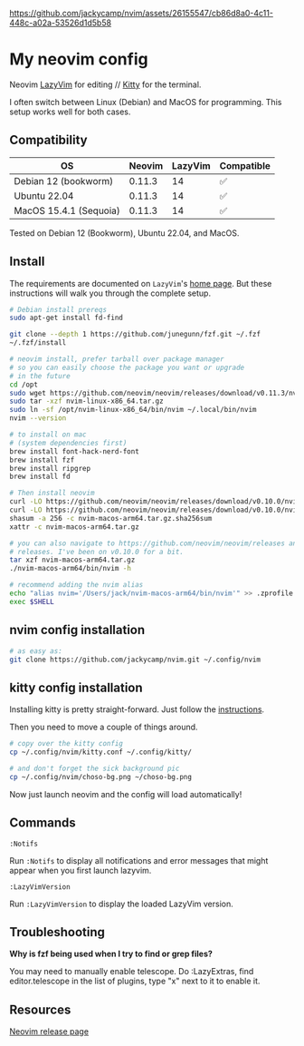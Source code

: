 https://github.com/jackycamp/nvim/assets/26155547/cb86d8a0-4c11-448c-a02a-53526d1d5b58

# My neovim config

Neovim [LazyVim](https://github.com/LazyVim/LazyVim) for editing // [Kitty](https://sw.kovidgoyal.net/kitty/quickstart/) for the terminal.

I often switch between Linux (Debian) and MacOS for programming. This setup works well for both cases.

## Compatibility

| OS                     | Neovim | LazyVim | Compatible |
| ---------------------- | ------ | ------- | ---------- |
| Debian 12 (bookworm)   | 0.11.3 | 14      | ✅         |
| Ubuntu 22.04           | 0.11.3 | 14      | ✅         |
| MacOS 15.4.1 (Sequoia) | 0.11.3 | 14      | ✅         |

Tested on Debian 12 (Bookworm), Ubuntu 22.04, and MacOS.

## Install

The requirements are documented on `LazyVim`'s [home page](https://www.lazyvim.org/#%EF%B8%8F-requirements).
But these instructions will walk you through the complete setup.

```bash
# Debian install prereqs
sudo apt-get install fd-find

git clone --depth 1 https://github.com/junegunn/fzf.git ~/.fzf
~/.fzf/install

# neovim install, prefer tarball over package manager
# so you can easily choose the package you want or upgrade
# in the future
cd /opt
sudo wget https://github.com/neovim/neovim/releases/download/v0.11.3/nvim-linux-x86_64.tar.gz
sudo tar -xzf nvim-linux-x86_64.tar.gz
sudo ln -sf /opt/nvim-linux-x86_64/bin/nvim ~/.local/bin/nvim
nvim --version

# to install on mac
# (system dependencies first)
brew install font-hack-nerd-font
brew install fzf
brew install ripgrep
brew install fd

# Then install neovim
curl -LO https://github.com/neovim/neovim/releases/download/v0.10.0/nvim-macos-arm64.tar.gz
curl -LO https://github.com/neovim/neovim/releases/download/v0.10.0/nvim-macos-arm64.tar.gz.sha256sum
shasum -a 256 -c nvim-macos-arm64.tar.gz.sha256sum
xattr -c nvim-macos-arm64.tar.gz

# you can also navigate to https://github.com/neovim/neovim/releases and browse
# releases. I've been on v0.10.0 for a bit.
tar xzf nvim-macos-arm64.tar.gz
./nvim-macos-arm64/bin/nvim -h

# recommend adding the nvim alias
echo "alias nvim='/Users/jack/nvim-macos-arm64/bin/nvim'" >> .zprofile
exec $SHELL
```

## nvim config installation

```bash
# as easy as:
git clone https://github.com/jackycamp/nvim.git ~/.config/nvim
```

## kitty config installation

Installing kitty is pretty straight-forward. Just follow the [instructions](https://sw.kovidgoyal.net/kitty/binary/#install-kitty).

Then you need to move a couple of things around.

```bash
# copy over the kitty config
cp ~/.config/nvim/kitty.conf ~/.config/kitty/

# and don't forget the sick background pic
cp ~/.config/nvim/choso-bg.png ~/choso-bg.png
```

Now just launch neovim and the config will load automatically!

## Commands

`:Notifs`

Run `:Notifs` to display all notifications and error messages that might appear when you first launch lazyvim.

`:LazyVimVersion`

Run `:LazyVimVersion` to display the loaded LazyVim version.

## Troubleshooting

**Why is fzf being used when I try to find or grep files?**

You may need to manually enable telescope. Do :LazyExtras, find editor.telescope in the list of plugins, type "x" next to it to enable it.

## Resources

[Neovim release page](https://github.com/neovim/neovim/releases)
